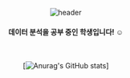 <div align="center">

![header](https://capsule-render.vercel.app/api?type=waving&color=auto&height=300&section=header&text=Dong%20Jae&fontSize=90)  
#### 데이터 분석을 공부 중인 학생입니다! ☺

<br>

[![Anurag's GitHub stats](https://github-readme-stats.vercel.app/api?username=dongjaee)]


